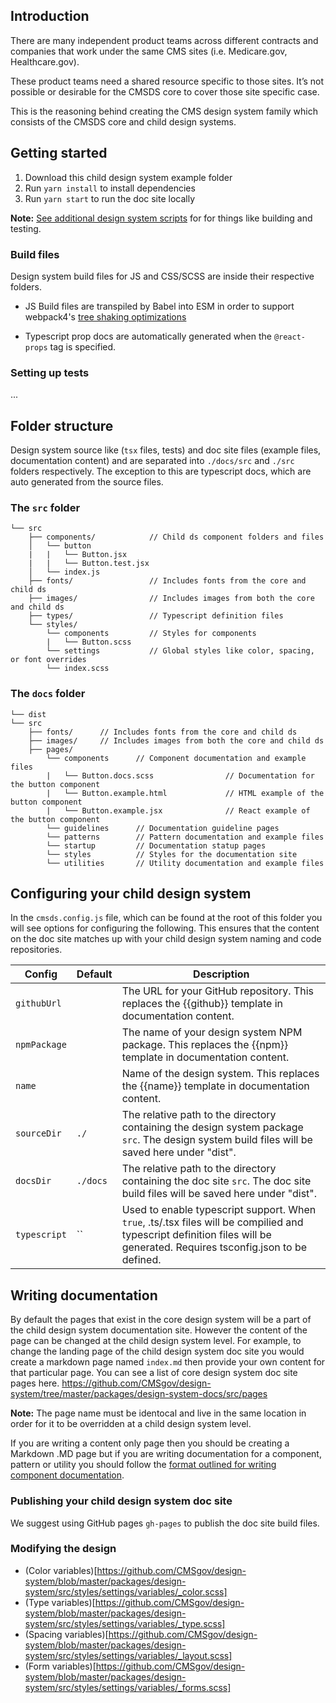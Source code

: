 ## Introduction

There are many independent product teams across different contracts and companies that work under the same CMS sites (i.e. Medicare.gov, Healthcare.gov).

These product teams need a shared resource specific to those sites. It’s not possible or desirable for the CMSDS core to cover those site specific case.

This is the reasoning behind creating the CMS design system family which consists of the CMSDS core and child design systems.

## Getting started

1. Download this child design system example folder
1. Run `yarn install` to install dependencies
1. Run `yarn start` to run the doc site locally

**Note:** [See additional design system scripts](https://github.com/CMSgov/design-system/tree/master/packages/design-system-scripts) for for things like building and testing.

### Build files

Design system build files for JS and CSS/SCSS are inside their respective folders.

- JS Build files are transpiled by Babel into ESM in order to support webpack4's [tree shaking optimizations](https://webpack.js.org/guides/tree-shaking/#clarifying-tree-shaking-and-sideeffects)

- Typescript prop docs are automatically generated when the `@react-props` tag is specified.

### Setting up tests

...

## Folder structure

Design system source like (`tsx` files, tests) and doc site files (example files, documentation content) and are separated into `./docs/src` and `./src` folders respectively. The exception to this are typescript docs, which are auto generated from the source files.

### The `src` folder

```
└── src
    ├── components/            // Child ds component folders and files
    │   └── button
    |   |   └── Button.jsx
    |   |   └── Button.test.jsx
    │   └── index.js
    ├── fonts/                 // Includes fonts from the core and child ds
    ├── images/                // Includes images from both the core and child ds
    ├── types/                 // Typescript definition files
    └── styles/
        └── components         // Styles for components
        |   └── Button.scss
        └── settings           // Global styles like color, spacing, or font overrides
        └── index.scss
```

### The `docs` folder

```
└── dist
└── src
    ├── fonts/      // Includes fonts from the core and child ds
    ├── images/     // Includes images from both the core and child ds
    ├── pages/
        └── components      // Component documentation and example files
        |   └── Button.docs.scss                // Documentation for the button component
        |   └── Button.example.html             // HTML example of the button component
        |   └── Button.example.jsx              // React example of the button component
        └── guidelines      // Documentation guideline pages
        └── patterns        // Pattern documentation and example files
        └── startup         // Documentation statup pages
        └── styles          // Styles for the documentation site
        └── utilities       // Utility documentation and example files
```

## Configuring your child design system

In the `cmsds.config.js` file, which can be found at the root of this folder you will see options for configuring the following.
This ensures that the content on the doc site matches up with your child design system naming and code repositories.

| Config       | Default                                                                                                                                                                        | Description                                                                                                                                   |
| ------------ | ------------------------------------------------------------------------------------------------------------------------------------------------------------------------------ | --------------------------------------------------------------------------------------------------------------------------------------------- |
| `githubUrl`  |                                                                                                                                                                                | The URL for your GitHub repository. This replaces the {{github}} template in documentation content.                                           |
| `npmPackage` |                                                                                                                                                                                | The name of your design system NPM package. This replaces the {{npm}} template in documentation content.                                      |
| `name`       |                                                                                                                                                                                | Name of the design system. This replaces the {{name}} template in documentation content.                                                      |
| `sourceDir`  | `./`                                                                                                                                                                           | The relative path to the directory containing the design system package `src`. The design system build files will be saved here under "dist". |
| `docsDir`    | `./docs`                                                                                                                                                                       | The relative path to the directory containing the doc site `src`. The doc site build files will be saved here under "dist".                   |
| `typescript` | `` | Used to enable typescript support. When `true`, .ts/.tsx files will be compilied and typescript definition files will be generated. Requires tsconfig.json to be defined. |

## Writing documentation

By default the pages that exist in the core design system will be a part of the child design system documentation site.
However the content of the page can be changed at the child design system level. For example, to change the landing page of the child design system doc site you would create a markdown page named `index.md` then provide your own content for that particular page. You can see a list of core design system doc site pages here. https://github.com/CMSgov/design-system/tree/master/packages/design-system-docs/src/pages

**Note:** The page name must be identocal and live in the same location in order for it to be overridden at a child design system level.

If you are writing a content only page then you should be creating a Markdown .MD page but if you are writing documentation for a component, pattern or utility you should follow the [format outlined for writing component documentation](https://github.com/CMSgov/design-system/blob/master/guides/WRITING-DOCUMENTATION.md).

### Publishing your child design system doc site

We suggest using GitHub pages `gh-pages` to publish the doc site build files.

### Modifying the design

- (Color variables)[https://github.com/CMSgov/design-system/blob/master/packages/design-system/src/styles/settings/variables/_color.scss]
- (Type variables)[https://github.com/CMSgov/design-system/blob/master/packages/design-system/src/styles/settings/variables/_type.scss]
- (Spacing variables)[https://github.com/CMSgov/design-system/blob/master/packages/design-system/src/styles/settings/variables/_layout.scss]
- (Form variables)[https://github.com/CMSgov/design-system/blob/master/packages/design-system/src/styles/settings/variables/_forms.scss]
